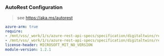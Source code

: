### AutoRest Configuration

> see https://aka.ms/autorest

``` yaml
azure-arm: true
require:
- /mnt/vss/_work/1/s/azure-rest-api-specs/specification/digitaltwins/resource-manager/readme.md
- /mnt/vss/_work/1/s/azure-rest-api-specs/specification/digitaltwins/resource-manager/readme.go.md
license-header: MICROSOFT_MIT_NO_VERSION
module-version: 1.2.1

```